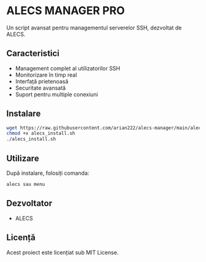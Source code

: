 # ALECS MANAGER PRO

Un script avansat pentru managementul serverelor SSH, dezvoltat de ALECS.

## Caracteristici

- Management complet al utilizatorilor SSH
- Monitorizare în timp real
- Interfață prietenoasă
- Securitate avansată
- Suport pentru multiple conexiuni

## Instalare

```bash
wget https://raw.githubusercontent.com/arian222/alecs-manager/main/alecs_install.sh
chmod +x alecs_install.sh
./alecs_install.sh
```

## Utilizare

După instalare, folosiți comanda:
```bash
alecs sau menu
```

## Dezvoltator
- ALECS

## Licență
Acest proiect este licențiat sub MIT License. 
